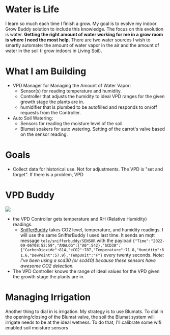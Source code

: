 
# Water is Life
I learn so much each time I finish a grow.  My goal is to evolve my indoor Grow Buddy solution to include this knowledge.  The focus on this evolution is water.  __Getting the right amount of water working for me in a grow room is where I need the most help.__  There are two water sources I wish to smartly automate: the amount of water vapor in the air and the amount of water in the soil (I grow indoors in Living Soil).  

# What I am Building
- VPD Manager for Managing the Amount of Water Vapor:
    - Sensor(s) for reading temperature and humidity.
    - Controller that adjusts the humidity to ideal VPD ranges for the given growth stage the plants are in.
    - humidifier that is plumbed to be autofilled and responds to on/off requests from the Controller.
- Auto Soil Watering:
    - Sensors for reading the moisture level of the soil.
    - Blumat soakers for auto watering.  Setting of the carrot's valve based on the sensor reading.

# Goals
- Collect data for historical use.  Not for adjustments.  The VPD is "set and forget".  If there is a problem, VPD 

# VPD Buddy

<img src="https://docs.google.com/drawings/d/e/2PACX-1vTjks0iZHIZyD4VEdOo01_se0jn_CgJu9JUCee-rUhXBmFfykmObBkpqSUFBkOvnIdisiIzygPvDeZa/pub?w=599&amp;h=332">

- the VPD Controller gets temperature and RH (Relative Humidity) readings.
    - [SnifferBuddy](https://github.com/solarslurpi/GrowBuddy/blob/main/pages/SNIFFER_BUDDY.md) takes CO2 level, temperature, and humidity readings.  I will use the same SnifferBuddy I used last time.  It sends an mqtt message `tele/snifferbuddy/SENSOR` with the payload `{"Time":"2022-09-06T08:52:59","ANALOG":{"A0":542},"SCD30":{"CarbonDioxide":814,"eCO2":787,"Temperature":71.8,"Humidity":61.6,"DewPoint":57.9},"TempUnit":"F"}` every twenty seconds.  _Note: I've been using a scd30 (or scd40) because these sensors have awesome CO2 detection._
- The VPD Controller knows the range of ideal values for the VPD given the growth stage the plants are in.

# Managing Irrigation
Another thing to dial in is irrigation.  My strategy is to use Blumats.  To dial in the opening/closing of the Blumat valve, the soil the Blumat system will irrigate needs to be at the ideal wetness.  To do that, I'll calibrate some wifi enabled soil moisture sensors